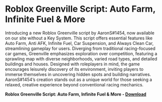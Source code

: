 <h1>Roblox Greenville Script: Auto Farm, Infinite Fuel & More</h1>

Introducing a new Roblox Greenville script by AaronS#1454, now available on our site without a Key System. This script offers essential features like Auto Farm, Anti AFK, Infinite Fuel, Car Suspension, and Always Clean Car, streamlining gameplay for users. Diverging from traditional racing-focused car games, Greenville emphasizes exploration over competition, featuring a sprawling map with diverse neighborhoods, varied road types, and detailed buildings and houses. Designed with roleplayers in mind, the game encourages leisurely discovery of its environment, inviting players to immerse themselves in uncovering hidden spots and building narratives. AaronS#1454’s creation stands out as a unique world for those seeking a relaxed, creative experience beyond conventional racing mechanics.

**Roblox Greenville Script: Auto Farm, Infinite Fuel &amp; More - [Download](https://www.dlgram.com/public/files/api.php?shortened=jxsRQa)**


